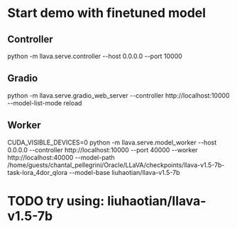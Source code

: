 # Start demo with finetuned model

## Controller

python -m llava.serve.controller --host 0.0.0.0 --port 10000

## Gradio

python -m llava.serve.gradio_web_server --controller http://localhost:10000 --model-list-mode reload

## Worker

CUDA_VISIBLE_DEVICES=0 python -m llava.serve.model_worker --host 0.0.0.0 --controller http://localhost:10000 --port 40000 --worker http://localhost:40000 --model-path
/home/guests/chantal_pellegrini/Oracle/LLaVA/checkpoints/llava-v1.5-7b-task-lora_4dor_qlora --model-base liuhaotian/llava-v1.5-7b

# TODO try using: liuhaotian/llava-v1.5-7b

